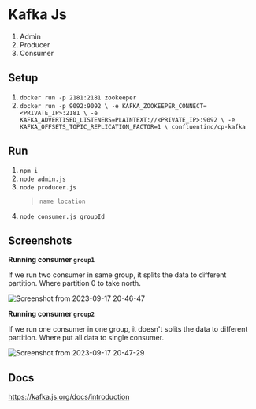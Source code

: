 # Kafka Js

1. Admin
2. Producer
3. Consumer

## Setup

1. `docker run -p 2181:2181 zookeeper`
2. `docker run -p 9092:9092 \
   -e KAFKA_ZOOKEEPER_CONNECT=<PRIVATE_IP>:2181 \
   -e KAFKA_ADVERTISED_LISTENERS=PLAINTEXT://<PRIVATE_IP>:9092 \
   -e KAFKA_OFFSETS_TOPIC_REPLICATION_FACTOR=1 \
   confluentinc/cp-kafka`

## Run

1. `npm i`
2. `node admin.js`
3. `node producer.js`
   > `name location`
4. `node consumer.js groupId`

## Screenshots

**Running consumer `group1`**

If we run two consumer in same group, it splits the data to different partition. Where partition 0 to take north.

![Screenshot from 2023-09-17 20-46-47](https://github.com/Kaviarasan-R/kafka-js/assets/62686489/5619dbc1-0d8e-4b51-b3dc-fad1284f57df)

**Running consumer `group2`**

If we run one consumer in one group, it doesn't splits the data to different partition. Where put all data to single consumer.

![Screenshot from 2023-09-17 20-47-29](https://github.com/Kaviarasan-R/kafka-js/assets/62686489/9b7eea39-e474-47ce-8133-02fe4900e85a)

## Docs

https://kafka.js.org/docs/introduction

